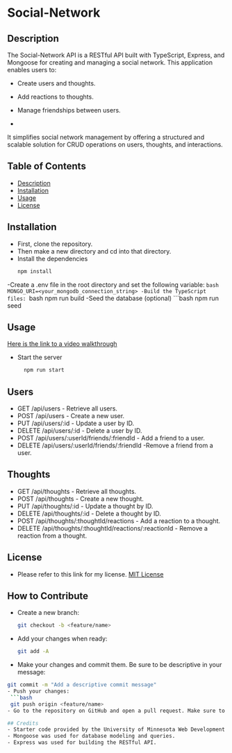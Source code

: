 # Social-Network

## Description 
The Social-Network API is a RESTful API built with TypeScript, Express, and Mongoose for creating and managing a social network.
This application enables users to:

- Create users and thoughts.
- Add reactions to thoughts.
- Manage friendships between users.

- 
It simplifies social network management by offering a structured and scalable solution for CRUD operations on users, thoughts, and interactions.


## Table of Contents 
- [Description](#description)
- [Installation](#installation)
- [Usage](#installation)
- [License](#license)

 ## Installation
  - First, clone the repository.
  - Then make a new directory and cd into that directory.
  - Install the dependencies
      ```bash
      npm install
  -Create a .env file in the root directory and set the following variable:
    ```bash
      MONGO_URI=<your_mongodb_connection_string>
  -Build the TypeScript files:
    ```bash 
      npm run build
  -Seed the database (optional)
    ```bash
      npm run seed

## Usage
[Here is the link to a video walkthrough](https://drive.google.com/file/d/10xeKY_uE_eIQRKjNhaoyCJsx_8TQHjy3/view?usp=sharing)

- Start the server
  ```bash
    npm run start


## Users
- GET /api/users - Retrieve all users.
- POST /api/users - Create a new user.
- PUT /api/users/:id - Update a user by ID.
- DELETE /api/users/:id - Delete a user by ID.
- POST /api/users/:userId/friends/:friendId - Add a friend to a user.
- DELETE /api/users/:userId/friends/:friendId -Remove a friend from a user.

## Thoughts
- GET /api/thoughts - Retrieve all thoughts.
- POST /api/thoughts - Create a new thought.
- PUT /api/thoughts/:id - Update a thought by ID.
- DELETE /api/thoughts/:id - Delete a thought by ID.
- POST /api/thoughts/:thoughtId/reactions - Add a reaction to a thought.
- DELETE /api/thoughts/:thoughtId/reactions/:reactionId - Remove a reaction from a thought.

## License
  - Please refer to this link for my license. [MIT License](https://github.com/yahye-mohamed101/Social-Network?tab=MIT-1-ov-file)

## How to Contribute
  - Create a new branch:
    ```bash
    git checkout -b <feature/name>
  - Add your changes when ready:
    ```bash
    git add -A
  - Make your changes and commit them. Be sure to be descriptive in your message:
   ```bash
   git commit -m "Add a descriptive commit message"
  - Push your changes:
    ```bash
    git push origin <feature/name>
  - Go to the repository on GitHub and open a pull request. Make sure to compare your branch name to the main branch.

## Credits
- Starter code provided by the University of Minnesota Web Development BootCamp.
- Mongoose was used for database modeling and queries.
- Express was used for building the RESTful API.

